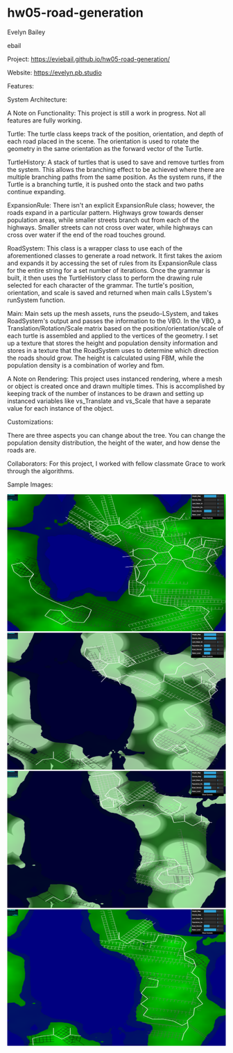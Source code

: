 # hw05-road-generation

Evelyn Bailey

ebail

Project: https://eviebail.github.io/hw05-road-generation/

Website: https://evelyn.pb.studio

Features:

System Architecture:

A Note on Functionality: This project is still a work in progress. Not all features are fully working.

Turtle: The turtle class keeps track of the position, orientation, and depth of each road placed in the scene. The orientation is used to rotate the geometry in the same orientation as the forward vector of the Turtle.

TurtleHistory: A stack of turtles that is used to save and remove turtles from the system. This allows the branching effect to be achieved where there are multiple branching paths from the same position. As the system runs, if the Turtle is a branching turtle, it is pushed onto the stack and two paths continue expanding.

ExpansionRule: There isn't an explicit ExpansionRule class; however, the roads expand in a particular pattern. Highways grow towards denser population areas, while smaller streets branch out from each of the highways. Smaller streets can not cross over water, while highways can cross over water if the end of the road touches ground.

RoadSystem: This class is a wrapper class to use each of the aforementioned classes to generate a road network. It first takes the axiom and expands it by accessing the set of rules from its ExpansionRule class for the entire string for a set number of iterations. Once the grammar is built, it then uses the TurtleHistory class to perform the drawing rule selected for each character of the grammar. The turtle's position, orientation, and scale is saved and returned when main calls LSystem's runSystem function.

Main: Main sets up the mesh assets, runs the pseudo-LSystem, and takes RoadSystem's output and passes the information to the VBO. In the VBO, a Translation/Rotation/Scale matrix based on the position/orientation/scale of each turtle is assembled and applied to the vertices of the geometry. I set up a texture that stores the height and population density information and stores in a texture that the RoadSystem uses to determine which direction the roads should grow. The height is calculated using FBM, while the population density is a combination of worley and fbm.

A Note on Rendering: This project uses instanced rendering, where a mesh or object is created once and drawn multiple times. This is accomplished by keeping track of the number of instances to be drawn and setting up instanced variables like vs_Translate and vs_Scale that have a separate value for each instance of the object.

Customizations:

There are three aspects you can change about the tree. You can change the population density distribution, the height of the water, and how dense the roads are.

Collaborators:
For this project, I worked with fellow classmate Grace to work through the algorithms.

Sample Images:
 
<img src="images/4.png">

<img src="images/1.png">

<img src="images/2.png">

<img src="images/3.png">
